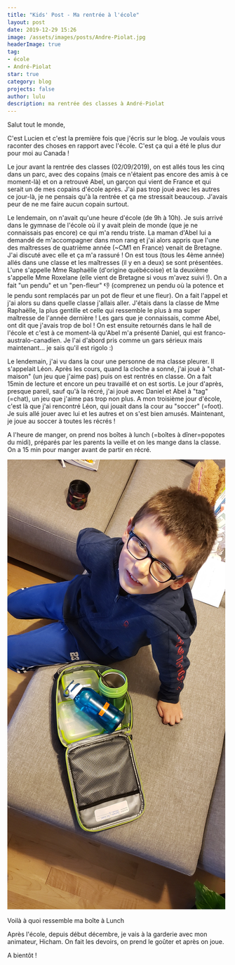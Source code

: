 ```yaml
---
title: "Kids' Post - Ma rentrée à l'école"
layout: post
date: 2019-12-29 15:26
image: /assets/images/posts/Andre-Piolat.jpg
headerImage: true
tag:
- école
- André-Piolat
star: true
category: blog
projects: false
author: lulu
description: ma rentrée des classes à André-Piolat
---
```



Salut tout le monde,

C'est Lucien et c'est la première fois que j'écris sur le blog. Je voulais vous raconter des choses en rapport avec l'école. C'est ça qui a été le plus dur pour moi au Canada !

Le jour avant la rentrée des classes (02/09/2019), on est allés tous les cinq dans un parc, avec des copains (mais ce n'étaient pas encore des amis à ce moment-là) et on a retrouvé Abel, un garçon qui vient de France et qui serait un de mes copains d'école après. J'ai pas trop joué avec les autres ce jour-là, je ne pensais qu'à la rentrée et ça me stressait beaucoup. J'avais peur de ne me faire aucun copain surtout.

Le lendemain, on n'avait qu'une heure d'école (de 9h à 10h). Je suis arrivé dans le gymnase de l'école où il y avait plein de monde (que je ne connaissais pas encore) ce qui m'a rendu triste. La maman d'Abel lui a demandé de m'accompagner dans mon rang et j'ai alors appris que l'une des maîtresses de quatrième année (~CM1 en France) venait de Bretagne. J'ai discuté avec elle et ça m'a rassuré ! On est tous (tous les 4ème année) allés dans une classe et les maîtresses (il y en a deux) se sont présentées. L'une s'appelle Mme Raphaëlle (d'origine québécoise) et la deuxième s'appelle Mme Roxelane (elle vient de Bretagne si vous m'avez suivi !). On a fait "un pendu" et un "pen-fleur" :-1: (comprenez un pendu où la potence et le pendu sont remplacés par un pot de fleur et une fleur). On a fait l'appel et j'ai alors su dans quelle classe j'allais aller. J'étais dans la classe de Mme Raphaëlle, la plus gentille et celle qui ressemble le plus à ma super maîtresse de l'année dernière ! Les gars que je connaissais, comme Abel, ont dit que j'avais trop de bol ! On est ensuite retournés dans le hall de l'école et c'est à ce moment-là qu'Abel m'a présenté Daniel, qui est franco-australo-canadien. Je l'ai d'abord pris comme un gars sérieux mais maintenant... je sais qu'il est rigolo :)

Le lendemain, j'ai vu dans la cour une personne de ma classe pleurer. Il s'appelait Léon. Après les cours, quand la cloche a sonné, j'ai joué à "chat-maison" (un jeu que j'aime pas) puis on est rentrés en classe. On a fait 15min de lecture et encore un peu travaillé et on est sortis.
Le jour d'après, presque pareil, sauf qu'à la récré, j'ai joué avec Daniel et Abel à "tag" (=chat), un jeu que j'aime pas trop non plus. A mon troisième jour d'école, c'est là que j'ai rencontré Léon, qui jouait dans la cour au "soccer" (=foot). Je suis allé jouer avec lui et les autres et on s'est bien amusés. Maintenant, je joue au soccer à toutes les récrés !

A l'heure de manger, on prend nos boîtes à lunch (=boîtes à dîner=popotes du midi), préparés par les parents la veille et on les mange dans la classe. On a 15 min pour manger avant de partir en récré.

![Markdowm Image](/assets/images/posts/Lu_boite_a_lunch.jpg)
<figcaption class="caption">Voilà à quoi ressemble ma boîte à Lunch</figcaption>

Après l'école, depuis début décembre, je vais à la garderie avec mon animateur, Hicham. On fait les devoirs, on prend le goûter et après on joue.

A bientôt !

